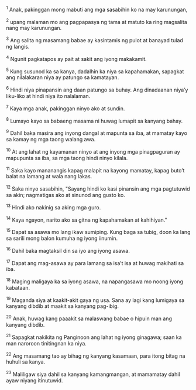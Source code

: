 <sup>1</sup>
Anak, pakinggan mong mabuti ang mga sasabihin ko na may karunungan, 

<sup>2</sup>
upang malaman mo ang pagpapasya ng tama at matuto ka ring magsalita nang may karunungan. 

<sup>3</sup>
Ang salita ng masamang babae ay kasintamis ng pulot at banayad tulad ng langis. 

<sup>4</sup>
Ngunit pagkatapos ay pait at sakit ang iyong makakamit. 

<sup>5</sup>
Kung susunod ka sa kanya, dadalhin ka niya sa kapahamakan, sapagkat ang nilalakaran niya ay patungo sa kamatayan. 

<sup>6</sup>
Hindi niya pinapansin ang daan patungo sa buhay. Ang dinadaanan niyaʼy liku-liko at hindi niya ito nalalaman. 

<sup>7</sup>
Kaya mga anak, pakinggan ninyo ako at sundin. 

<sup>8</sup>
Lumayo kayo sa babaeng masama ni huwag lumapit sa kanyang bahay. 

<sup>9</sup>
Dahil baka masira ang inyong dangal at mapunta sa iba, at mamatay kayo sa kamay ng mga taong walang awa. 

<sup>10</sup>
At ang lahat ng kayamanan ninyo at ang inyong mga pinagpaguran ay mapupunta sa iba, sa mga taong hindi ninyo kilala. 

<sup>11</sup>
Saka kayo mananangis kapag malapit na kayong mamatay, kapag butoʼt balat na lamang at wala nang lakas. 

<sup>12</sup>
Saka ninyo sasabihin, "Sayang hindi ko kasi pinansin ang mga pagtutuwid sa akin; nagmatigas ako at sinunod ang gusto ko. 

<sup>13</sup>
Hindi ako nakinig sa aking mga guro. 

<sup>14</sup>
Kaya ngayon, narito ako sa gitna ng kapahamakan at kahihiyan." 

<sup>15</sup>
Dapat sa asawa mo lang ikaw sumiping. Kung baga sa tubig, doon ka lang sa sarili mong balon kumuha ng iyong iinumin. 

<sup>16</sup>
Dahil baka magtaksil din sa iyo ang iyong asawa. 

<sup>17</sup>
Dapat ang mag-asawa ay para lamang sa isaʼt isa at huwag makihati sa iba. 

<sup>18</sup>
Maging maligaya ka sa iyong asawa, na napangasawa mo noong iyong kabataan. 

<sup>19</sup>
Maganda siya at kaakit-akit gaya ng usa. Sana ay lagi kang lumigaya sa kanyang dibdib at maakit sa kanyang pag-ibig. 

<sup>20</sup>
Anak, huwag kang paaakit sa malaswang babae o hipuin man ang kanyang dibdib. 

<sup>21</sup>
Sapagkat nakikita ng Panginoon ang lahat ng iyong ginagawa; saan ka man naroroon tinitingnan ka niya. 

<sup>22</sup>
Ang masamang tao ay bihag ng kanyang kasamaan, para itong bitag na huhuli sa kanya. 

<sup>23</sup>
Maliligaw siya dahil sa kanyang kamangmangan, at mamamatay dahil ayaw niyang itinutuwid.